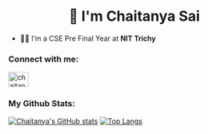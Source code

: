 <h1 align="center">👋 I'm Chaitanya Sai</h1>

- 👨‍💻 I’m a CSE Pre Final Year at **NIT Trichy**

<h3 align="left">Connect with me:</h3>
<p align="left">
<a href="https://www.linkedin.com/in/chaitanya-sai-valla-14b41a20a/" target="blank"><img align="center" src="https://raw.githubusercontent.com/rahuldkjain/github-profile-readme-generator/master/src/images/icons/Social/linked-in-alt.svg" alt="chaitanya-sai-valla-14b41a20a" height="30" width="40" /></a>
</p>
 
<h3 align="left">My Github Stats:</h3>

[![Chaitanya's GitHub stats](https://github-readme-stats.vercel.app/api?username=ChaitanyaSaiValla&count_private=true&show_icons=true&theme=radical)](https://github.com/ChaitanyaSaiValla/github-readme-stats)     [![Top Langs](https://github-readme-stats-eight-theta.vercel.app/api/top-langs/?username=ChaitanyaSaiValla&layout=compact&langs_count=8&theme=react)](https://github.com/ChaitanyaSaiValla/)
